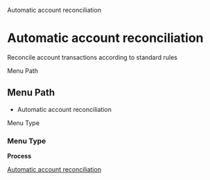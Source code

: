 
Automatic account reconciliation
# Automatic account reconciliation


Reconcile account transactions according to standard rules

Menu Path
## Menu Path



- Automatic account reconciliation

Menu Type
### Menu Type

**Process**


[Automatic account reconciliation](../../functional-guide/process/process-fact_reconciliation_auto.md)